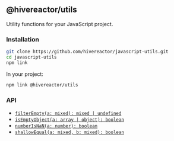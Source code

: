 ## @hivereactor/utils

Utility functions for your JavaScript project.

### Installation

```zsh
git clone https://github.com/hivereactor/javascript-utils.git
cd javascript-utils
npm link
```

In your project:

```zsh
npm link @hivereactor/utils
```

### API

* [`filterEmpty(a: mixed): mixed | undefined`](docs/filterEmpty.md)
* [`isEmptyObject(a: array | object): boolean`](docs/isEmptyObject.md)
* [`numberIsNaN(a: number): boolean`](docs/numberIsNaN.md)
* [`shallowEqual(a: mixed, b: mixed): boolean`](docs/shallowEqual.md)
